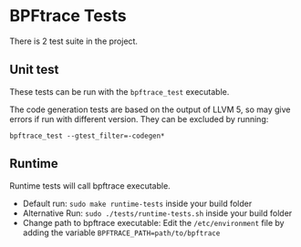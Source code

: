 # BPFtrace Tests

There is 2 test suite in the project.

## Unit test

These tests can be run with the `bpftrace_test` executable.

The code generation tests are based on the output of LLVM 5, so may give errors if run with different version. They can be excluded by running:

`bpftrace_test --gtest_filter=-codegen*`

## Runtime

  Runtime tests will call bpftrace executable.
  * Default run: `sudo make runtime-tests` inside your build folder
  * Alternative Run: `sudo ./tests/runtime-tests.sh` inside your build folder
  * Change path to bpftrace executable: Edit the `/etc/environment` file by adding the variable `BPFTRACE_PATH=path/to/bpftrace`
